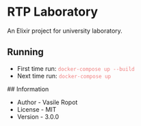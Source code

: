 # RTP Laboratory

An Elixir project for university laboratory.

## Running
<ul>
<li>First time run: <code style="color: lightcoral">docker-compose up --build</code> </li>
<li>Next time run: <code style="color: lightcoral">docker-compose up</code> </li>
</ul>
## Information
<ul>
<li>Author - Vasile Ropot</li>
<li>License - MIT</li>
<li>Version - 3.0.0</li>
</ul>